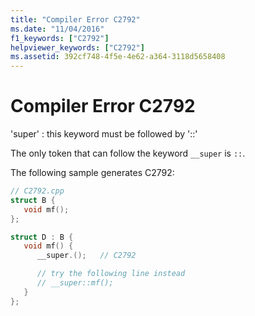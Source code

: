 ```yaml
---
title: "Compiler Error C2792"
ms.date: "11/04/2016"
f1_keywords: ["C2792"]
helpviewer_keywords: ["C2792"]
ms.assetid: 392cf748-4f5e-4e62-a364-3118d5658408
---
```

# Compiler Error C2792

'super' : this keyword must be followed by '::'

The only token that can follow the keyword `__super` is `::`.

The following sample generates C2792:

```cpp
// C2792.cpp
struct B {
   void mf();
};

struct D : B {
   void mf() {
      __super.();   // C2792

      // try the following line instead
      // __super::mf();
   }
};
```
